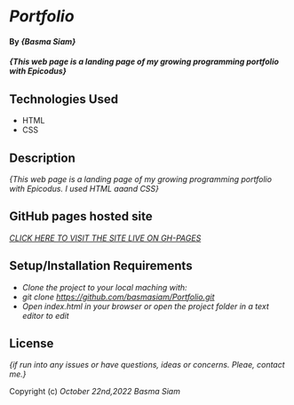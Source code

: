 # _Portfolio_

#### By _**{Basma Siam}**_

#### _{This web page is a landing page of my growing programming portfolio with Epicodus}_

## Technologies Used

* HTML
* CSS

## Description

_{This web page is a landing page of my growing programming portfolio with Epicodus. I used HTML aaand CSS}_

## GitHub pages hosted site

_[CLICK HERE TO VISIT THE SITE LIVE ON GH-PAGES](https://basmasiam.github.io/Portfolio/)_

## Setup/Installation Requirements
 
* _Clone the project to your local maching with:_
* _git clone https://github.com/basmasiam/Portfolio.git_
* _Open index.html in your browser or open the project folder in a text editor to edit_

## License

_{if run into any issues or have questions, ideas or concerns.  Pleae, contact me.}_

Copyright (c) _October 22nd,2022_ _Basma Siam_
